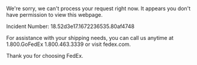  	


 	

We're sorry, we can't process your request right now. It appears you don't have permission to view this webpage.


Incident Number: 18.52d3e17.1672236535.80af4748





For assistance with your shipping needs, you can call us anytime at 1.800.GoFedEx 1.800.463.3339 or visit fedex.com.




Thank you for choosing FedEx.